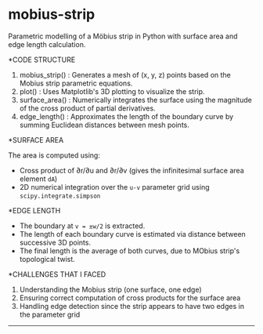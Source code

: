 # mobius-strip
Parametric modelling of a Möbius strip in Python with surface area and edge length calculation.

*CODE STRUCTURE

1) mobius_strip() : Generates a mesh of (x, y, z) points based on the Mobius strip parametric equations.
2) plot() : Uses Matplotlib's 3D plotting to visualize the strip.
3) surface_area() : Numerically integrates the surface using the magnitude of the cross product of partial derivatives.
4) edge_length() : Approximates the length of the boundary curve by summing Euclidean distances between mesh points.


*SURFACE AREA 

The area is computed using:
- Cross product of ∂r/∂u and ∂r/∂v (gives the infinitesimal surface area element `dA`)
- 2D numerical integration over the `u-v` parameter grid using `scipy.integrate.simpson`


*EDGE LENGTH

- The boundary at `v = ±w/2` is extracted.
- The length of each boundary curve is estimated via distance between successive 3D points.
- The final length is the average of both curves, due to MObius strip's topological twist.


*CHALLENGES THAT I FACED

1) Understanding the Mobius strip (one surface, one edge)
2) Ensuring correct computation of cross products for the surface area
3) Handling edge detection since the strip appears to have two edges in the parameter grid







---
